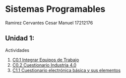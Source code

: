 # Sistemas Programables
Ramirez Cervantes Cesar Manuel    17212176

## Unidad 1:
Actividades
1. [C0.1 Integrar Equipos de Trabajo](blog/C0.1_CesarManuelRamirezCervantes_VERDE.md)
2. [C0.2 Cuestionario Industria 4.0](blog/C0.2_CesarManuelRamirezCervantes_VERDE.md)
3. [C1.1 Cuestionario electrónica básica y sus elementos](https://github.com/CMRamirezC/Sistemas_Programables_Ramirez_Cervantes/blob/master/blog/C1.1_CesarManuelRamirezCervantes_VERDE.md)
  
